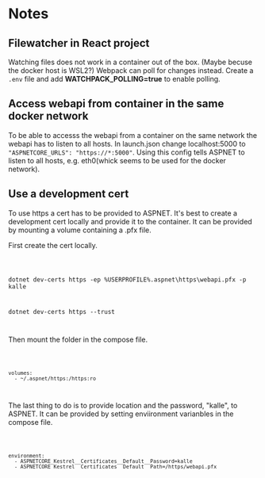 # Notes

## Filewatcher in React project
Watching files does not work in a container out of the box. (Maybe becuse the docker host is WSL2?) Webpack can poll for changes instead. Create a <code>.env</code> file and add <b>WATCHPACK_POLLING=true</b> to enable polling.

## Access webapi from container in the same docker network

To be able to accesss the webapi from a container on the same network the webapi has to listen to all hosts. In launch.json change localhost:5000 to
<code>"ASPNETCORE_URLS": "https://*:5000"</code>.
Using this config tells ASPNET to listen to all hosts, e.g. eth0(whick seems to be used for the docker network).

## Use a development cert

To use https a cert has to be provided to ASPNET. It's best to create a development cert locally and provide it to the container. It can be provided by mounting a volume containing a .pfx file.

First create the cert locally.

<code>

dotnet dev-certs https -ep %USERPROFILE%\.aspnet\https\webapi.pfx -p kalle

dotnet dev-certs https --trust

</code>

Then mount the folder in the compose file.

<code>
    
    volumes:
      - ~/.aspnet/https:/https:ro
</code>

The last thing to do is to provide location and the password, "kalle", to ASPNET. It can be provided by setting enviironment varianbles in the compose file.

<code>

    environment:
      - ASPNETCORE_Kestrel__Certificates__Default__Password=kalle
      - ASPNETCORE_Kestrel__Certificates__Default__Path=/https/webapi.pfx
</code>
